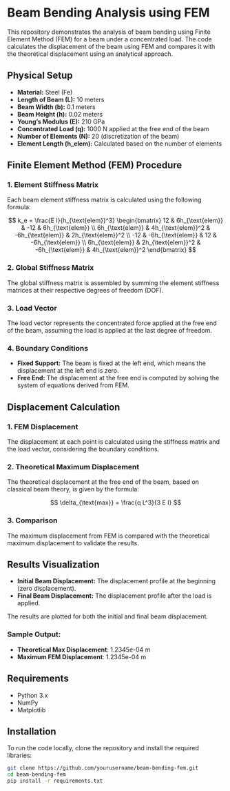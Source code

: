 # Beam Bending Analysis using FEM

This repository demonstrates the analysis of beam bending using Finite Element Method (FEM) for a beam under a concentrated load. The code calculates the displacement of the beam using FEM and compares it with the theoretical displacement using an analytical approach.

## Physical Setup

- **Material:** Steel (Fe)
- **Length of Beam (L):** 10 meters
- **Beam Width (b):** 0.1 meters
- **Beam Height (h):** 0.02 meters
- **Young’s Modulus (E):** 210 GPa
- **Concentrated Load (q):** 1000 N applied at the free end of the beam
- **Number of Elements (N):** 20 (discretization of the beam)
- **Element Length (h_elem):** Calculated based on the number of elements

## Finite Element Method (FEM) Procedure

### 1. Element Stiffness Matrix

Each beam element stiffness matrix is calculated using the following formula:

$$
k_e = \frac{E I}{h_{\text{elem}}^3} 
\begin{bmatrix}
12 & 6h_{\text{elem}} & -12 & 6h_{\text{elem}} \\
6h_{\text{elem}} & 4h_{\text{elem}}^2 & -6h_{\text{elem}} & 2h_{\text{elem}}^2 \\
-12 & -6h_{\text{elem}} & 12 & -6h_{\text{elem}} \\
6h_{\text{elem}} & 2h_{\text{elem}}^2 & -6h_{\text{elem}} & 4h_{\text{elem}}^2
\end{bmatrix}
$$

### 2. Global Stiffness Matrix

The global stiffness matrix is assembled by summing the element stiffness matrices at their respective degrees of freedom (DOF).

### 3. Load Vector

The load vector represents the concentrated force applied at the free end of the beam, assuming the load is applied at the last degree of freedom.

### 4. Boundary Conditions

- **Fixed Support:** The beam is fixed at the left end, which means the displacement at the left end is zero.
- **Free End:** The displacement at the free end is computed by solving the system of equations derived from FEM.

## Displacement Calculation

### 1. FEM Displacement

The displacement at each point is calculated using the stiffness matrix and the load vector, considering the boundary conditions.

### 2. Theoretical Maximum Displacement

The theoretical displacement at the free end of the beam, based on classical beam theory, is given by the formula:

$$
\delta_{\text{max}} = \frac{q L^3}{3 E I}
$$

### 3. Comparison

The maximum displacement from FEM is compared with the theoretical maximum displacement to validate the results.

## Results Visualization

- **Initial Beam Displacement:** The displacement profile at the beginning (zero displacement).
- **Final Beam Displacement:** The displacement profile after the load is applied.

The results are plotted for both the initial and final beam displacement.

### Sample Output:

- **Theoretical Max Displacement**: 1.2345e-04 m
- **Maximum FEM Displacement**: 1.2345e-04 m

## Requirements

- Python 3.x
- NumPy
- Matplotlib

## Installation

To run the code locally, clone the repository and install the required libraries:

```bash
git clone https://github.com/yourusername/beam-bending-fem.git
cd beam-bending-fem
pip install -r requirements.txt
